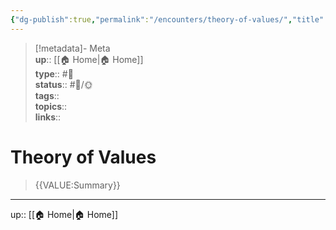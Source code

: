```yaml
---
{"dg-publish":true,"permalink":"/encounters/theory-of-values/","title":"Theory of Values","tags":["📝","📝/🌞"]}
---
```



> [!metadata]- Meta  
> **up**:: [[🏠 Home\|🏠 Home]]  
> **type**:: #📝  
> **status**:: #📝/🌞  
> **tags**::  
> **topics**::  
> **links**::

# Theory of Values

> {{VALUE:Summary}}

---
up:: [[🏠 Home\|🏠 Home]]

